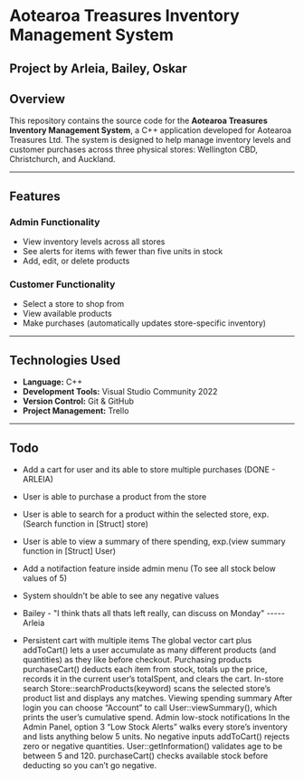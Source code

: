 # Aotearoa Treasures Inventory Management System
## Project by Arleia, Bailey, Oskar
## Overview

This repository contains the source code for the **Aotearoa Treasures Inventory Management System**, a C++ application developed for Aotearoa Treasures Ltd. The system is designed to help manage inventory levels and customer purchases across three physical stores: Wellington CBD, Christchurch, and Auckland.

---

## Features

### Admin Functionality
- View inventory levels across all stores
- See alerts for items with fewer than five units in stock
- Add, edit, or delete products


### Customer Functionality
- Select a store to shop from
- View available products
- Make purchases (automatically updates store-specific inventory)

---

## Technologies Used

- **Language:** C++
- **Development Tools:** Visual Studio Community 2022
- **Version Control:** Git & GitHub
- **Project Management:** Trello

---

## Todo

- Add a cart for user and its able to store multiple purchases (DONE - ARLEIA)
- User is able to purchase a product from the store
- User is able to search for a product within the selected store, exp.(Search function in [Struct] store)
- User is able to view a summary of there spending, exp.(view summary function in [Struct] User)
- Add a notifaction feature inside admin menu (To see all stock below values of 5)
- System shouldn't be able to see any negative values
  
- Bailey - "I think thats all thats left really, can discuss on Monday"
----- Arleia 
- Persistent cart with multiple items
The global vector<CartItem> cart plus addToCart() lets a user accumulate as many different products (and quantities) as they like before checkout.
Purchasing products
purchaseCart() deducts each item from stock, totals up the price, records it in the current user’s totalSpent, and clears the cart.
In-store search
Store::searchProducts(keyword) scans the selected store’s product list and displays any matches.
Viewing spending summary
After login you can choose “Account” to call User::viewSummary(), which prints the user’s cumulative spend.
Admin low-stock notifications
In the Admin Panel, option 3 “Low Stock Alerts” walks every store’s inventory and lists anything below 5 units.
No negative inputs
addToCart() rejects zero or negative quantities.
User::getInformation() validates age to be between 5 and 120.
purchaseCart() checks available stock before deducting so you can’t go negative.









